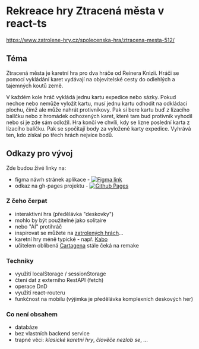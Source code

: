 # Rekreace hry Ztracená města v react-ts
https://www.zatrolene-hry.cz/spolecenska-hra/ztracena-mesta-512/
## Téma

Ztracená města je karetní hra pro dva hráče od Reinera Knizii. Hráči se pomocí vykládání karet vydávají na objevitelské cesty do odlehlých a tajemných koutů země.

V každém kole hráč vykládá jednu kartu expedice nebo sázky. Pokud nechce nebo nemůže vyložit kartu, musí jednu kartu odhodit na odkládací plochu, čímž ale může nahrát protivníkovy. Pak si bere kartu buď z lízacího balíčku nebo z hromádek odhozených karet, které tam bud protivník vyhodil nebo si je zde sám odložil. Hra končí ve chvíli, kdy se lízne poslední karta z lízacího balíčku. Pak se spočítají body za vyložené karty expedice. Vyhrává ten, kdo získal po třech hrách nejvíce bodů.

## Odkazy pro vývoj

Zde budou živé linky na:
- figma návrh stránek aplikace - [![Figma link](https://img.shields.io/badge/Link-Figma-purple)](https://www.figma.com/file/eWP2Gva3gnbnTXtWtdKm1N/Lost-Cities?type=design&node-id=0%3A1&mode=design&t=4ws58OK3slQo0XpU-1)
- odkaz na gh-pages projektu - [![Github Pages](https://img.shields.io/badge/Github-Pages-blue)](https://pslib-cz.github.io/2023-p3a-mpa-react-project-TadeasPikl)

### Z čeho čerpat

- interaktivní hra (předělávka "deskovky")
- mohlo by být použitelné jako solitaire
- nebo "AI" protihráč
- inspirovat se můžete na [zatrolených hrách](https://www.zatrolene-hry.cz/katalog-her/?fType=cat&keyword=&theme=-1&category=-1&minlength=-1&maxlength=-1&localization=6%2C+7%2C+8&min_players=1&max_players=1&age=-1)...
- karetní hry méně typické - např. [Kabo](https://www.zatrolene-hry.cz/spolecenska-hra/kabo-8341/)
- učitelem oblíbená [Cartagena](https://www.zatrolene-hry.cz/spolecenska-hra/cartagena-422/) stále čeká na remake

### Techniky

- využití localStorage / sessionStorage
- čtení dat z externího RestAPI (fetch)
- operace DnD
- využití react-routeru
- funkčnost na mobilu (výjimka je předělávka komplexních deskových her)

### Co není obsahem 

- databáze
- bez vlastních backend service
- trapné věci: *klasické karetní hry*, *člověče nezlob se*, ...
